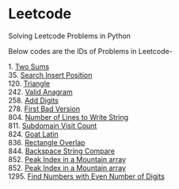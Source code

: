 # Leetcode
Solving Leetcode Problems in Python

Below codes are the IDs of Problems in Leetcode-

1\. [Two Sums](https://github.com/KIRTISHD/Leetcode/tree/master/Two%20Sum)  
35\. [Search Insert Position](https://github.com/KIRTISHD/Leetcode/tree/master/Search%20Insert%20Position)  
120\. [Triangle](https://github.com/KIRTISHD/Leetcode/tree/master/Triangle)  
242\. [Valid Anagram](https://github.com/KIRTISHD/Leetcode/tree/master/Valid%20Anagrams)  
258\. [Add Digits](https://github.com/KIRTISHD/Leetcode/tree/master/Add%20Digits)  
278\. [First Bad Version](https://github.com/KIRTISHD/Leetcode/tree/master/First%20Bad%20Version)  
804\. [Number of Lines to Write String](https://github.com/KIRTISHD/Leetcode/tree/master/Number-of-Lines-To-Write-String)  
811\. [Subdomain Visit Count](https://github.com/KIRTISHD/Leetcode/tree/master/Subdomain%20Visit%20Count)  
824\. [Goat Latin](https://github.com/KIRTISHD/Leetcode/tree/master/Goat%20Latin)  
836\. [Rectangle Overlap](https://github.com/KIRTISHD/Leetcode/tree/master/Rectangle%20Overlap)  
844\. [Backspace String Compare](https://github.com/KIRTISHD/Leetcode/tree/master/Backspace%20String%20Compare)  
852\. [Peak Index in a Mountain array](https://github.com/KIRTISHD/Leetcode/tree/master/Peak%20Index%20in%20a%20Mountain%20Array)  
852\. [Peak Index in a Mountain array](https://github.com/KIRTISHD/Leetcode/tree/master/Peak%20Index%20in%20a%20Mountain%20Array)  
1295\. [Find Numbers with Even Number of Digits](https://github.com/KIRTISHD/Leetcode/tree/master/Find%20Numbers%20with%20Even%20Number%20of%20Digits)
